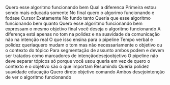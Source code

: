 Quero esse algoritmo funcionando bem
Qual a diferenca
Primeira estou sendo mais educada somente
No final quero o algorimo funcionando e fodase
Cursor
Exatamente
No fundo tanto Queria que esse algoritmo funcionando bem quanto Quero esse algoritmo funcionando bem expressam o mesmo objetivo final você deseja o algoritmo funcionando
A diferença está apenas no tom na polidez e na suavidade da comunicação  não na intenção real
 O que isso ensina para o pipeline
 Tempo verbal e polidez queriaquero mudam o tom mas não necessariamente o objetivo ou o contexto do tópico
 Para segmentação de assunto ambos podem e devem ser tratados como marcadores de intençãodesejoobjetivo
 O pipeline não deve separar tópicos só porque você usou queria em vez de quero  o contexto e o objetivo são o que importam
 Resumindo
 Queria  polidez suavidade educação
 Quero  direto objetivo comando
 Ambos  desejointenção de ver o algoritmo funcionando